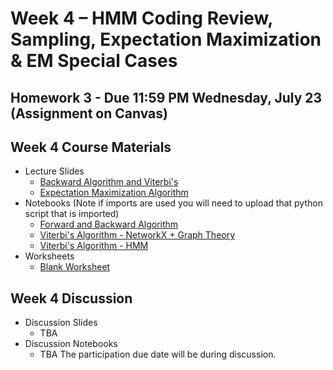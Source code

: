# Week 4 – HMM Coding Review, Sampling, Expectation Maximization & EM Special Cases

## Homework 3 - Due 11:59 PM Wednesday, July 23 (Assignment on Canvas)

## Week 4 Course Materials

- Lecture Slides
  - [Backward Algorithm and Viterbi's](https://drive.google.com/file/d/1Rhy6UqzyhHqyw4Aq0-kEnhcpikRw5sP6/view?usp=drive_link)
  - [Expectation Maximization Algorithm](https://drive.google.com/file/d/10gx2L08wVlAdwFF5nVa8Wa9Pi3qYQw8l/view?usp=sharing)
- Notebooks (Note if imports are used you will need to upload that python script that is imported)
  - [Forward and Backward Algorithm](https://drive.google.com/file/d/15P-13MMOB-lfu21ScQVC3qGf2MMIEQfK/view?usp=sharing)
  - [Viterbi's Algorithm - NetworkX + Graph Theory](https://colab.research.google.com/drive/1AqMCiiHKjb5nVcF_Wq4yuyJZha2c6q_-?usp=sharing)
  - [Viterbi's Algorithm - HMM](https://drive.google.com/file/d/1JLZr3AIh2KGZIXiYKm5kCxU5-BwWyx7S/view?usp=sharing)
- Worksheets
  - [Blank Worksheet](https://drive.google.com/file/d/1on4yX50nhL2lD7cg5OxilE343GEEJR6J/view?usp=sharing)
## Week 4 Discussion
- Discussion Slides
  - TBA
- Discussion Notebooks
  - TBA
The participation due date will be during discussion.
<!-- - [Monday Discussion Participation](https://drive.google.com/file/d/1zpQTw3SxBDeytTgrKyObpDWqZ0soPinQ/view?usp=drive_link)
<!-- - [Wednesday Lecture Slides](https://drive.google.com/file/d/1bzLybsc7bZliUoPQjfEDn13EiMiXydzf/view?usp=drive_link)
- [Wednesday Lecture Handout](https://drive.google.com/file/d/1qqax-sljWvWcvuyiLwvIrIrZwDLSY76u/view?usp=sharing)
- Friday Lecture Slides: Continued From Wedneday
- [Friday Lecture Handout](https://drive.google.com/file/d/1zpQTw3SxBDeytTgrKyObpDWqZ0soPinQ/view?usp=drive_link)
-->
